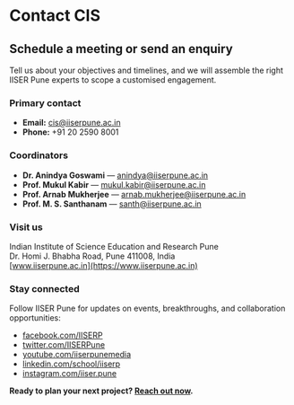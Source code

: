 # Contact CIS

## Schedule a meeting or send an enquiry
Tell us about your objectives and timelines, and we will assemble the right IISER Pune experts to scope a customised engagement.

### Primary contact
- **Email:** cis@iiserpune.ac.in
- **Phone:** +91 20 2590 8001

### Coordinators
- **Dr. Anindya Goswami** — anindya@iiserpune.ac.in
- **Prof. Mukul Kabir** — mukul.kabir@iiserpune.ac.in
- **Prof. Arnab Mukherjee** — arnab.mukherjee@iiserpune.ac.in
- **Prof. M. S. Santhanam** — santh@iiserpune.ac.in

### Visit us
Indian Institute of Science Education and Research Pune  
Dr. Homi J. Bhabha Road, Pune 411008, India  
[www.iiserpune.ac.in](https://www.iiserpune.ac.in)

### Stay connected
Follow IISER Pune for updates on events, breakthroughs, and collaboration opportunities:
- [facebook.com/IISERP](https://facebook.com/IISERP)
- [twitter.com/IISERPune](https://twitter.com/IISERPune)
- [youtube.com/iiserpunemedia](https://youtube.com/iiserpunemedia)
- [linkedin.com/school/iiserp](https://linkedin.com/school/iiserp)
- [instagram.com/iiser.pune](https://instagram.com/iiser.pune)

**Ready to plan your next project? [Reach out now](mailto:cis@iiserpune.ac.in).**
